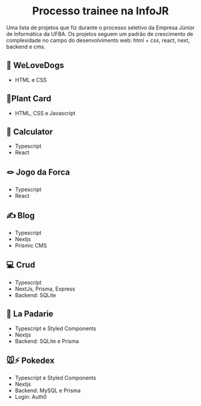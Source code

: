 <h1 align="center">
 Processo trainee na InfoJR
</h1>

Uma lista de projetos que fiz durante o processo seletivo da Empresa Júnior de Informática da UFBA. Os projetos seguem um padrão de crescimento de complexidade no campo do desenvolvimento web: html + css, react, next, backend e cms.

## 🦮 WeLoveDogs
* HTML e CSS
  
## 🌲Plant Card
* HTML, CSS e Javascript

## 🧮 Calculator
* Typescript
* React

## 🪢 Jogo da Forca
* Typescript
* React

## ✍️ Blog
* Typescript
* Nextjs
* Prismic CMS

## 💻 Crud
* Typescript
* NextJs, Prisma, Express
* Backend: SQLite

## 🥖 La Padarie
* Typescript e Styled Components
* Nextjs
* Backend: SQLite e Prisma

## 🐭⚡ Pokedex
* Typescript e Styled Components
* Nextjs
* Backend: MySQL e Prisma
* Login: Auth0
  
